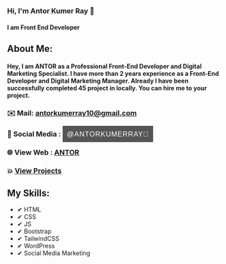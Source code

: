 ### Hi, I'm Antor Kumer Ray 👋
#### I am Front End Developer

###


## About Me:
#### <p>Hey, I am ANTOR as a Professional Front-End Developer and Digital Marketing Specialist. I have more than 2 years experience as a Front-End Developer and Digital Marketing Manager. Already I have been successfully completed 45 project in locally. You can hire me to your project.</p>

### ✉️ Mail: <a href="mailto:antorkumerray10@gmail.com">antorkumerray10@gmail.com</a>
### 🌸 Social Media : <a style="text-transform: uppercase; background-color: #555555; padding: 10px; color: #fff; text-decoration: none; font-weight: 500; font-family: sans-serif; word-spacing: 10px; letter-spacing: 1px;" class="fbantor" target="_blank" href="https://www.facebook.com/antorkumerray"> @antorkumerray🤍</a>
### 🌐 View Web : <a class="webantor" target="_blank" href="https://antorkumerray.blogspot.com/"> ANTOR </a>
### 💥 <a class="webantor" target="_blank" href=""> View Projects </a>

## My Skills:
- ✔ HTML
- ✔ CSS
- ✔ JS
- ✔ Bootstrap 
- ✔ TailwindCSS 
- ✔ WordPress 
- ✔ Social Media Marketing
